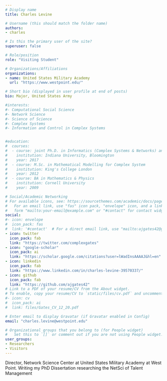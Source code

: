 ```yaml
---
# Display name
title: Charles Levine

# Username (this should match the folder name)
authors:
- charles

# Is this the primary user of the site?
superuser: false

# Role/position
role: "Visiting Student"

# Organizations/Affiliations
organizations:
- name: United States Military Academy
  url: "https://www.westpoint.edu/"

# Short bio (displayed in user profile at end of posts)
bio: Major, United States Army

#interests:
#- Computational Social Science
#- Network Science
#- Science of Science
#- Complex Systems
#- Information and Control in Complex Systems


#education:
#  courses:
#  - course: joint Ph.D. in Informatics (Complex Systems & Networks) and Cognitive Science
#    institution: Indiana University, Bloomington
#    year: 2017
#  - course: M.Sc. in Mathematical Modelling for Complex System
#    institution: King's College London
#    year: 2012
#  - course: BA in Mathematics & Physics
#    institution: Cornell University
#    year: 2009

# Social/Academic Networking
# For available icons, see: https://sourcethemes.com/academic/docs/page-builder/#icons
#   For an email link, use "fas" icon pack, "envelope" icon, and a link in the
#   form "mailto:your-email@example.com" or "#contact" for contact widget.
social:
#- icon: envelope
#  icon_pack: fas
#  link: '#contact'  # For a direct email link, use "mailto:ajgates42@gmail.com".
- icon: twitter
  icon_pack: fab
  link: "https://twitter.com/complexgates"
- icon: "google-scholar"
  icon_pack: ai
  link: "https://scholar.google.com/citations?user=lWadInsAAAAJ&hl=en"
- icon: linkedin
  icon_pack: fab
  link: "https://www.linkedin.com/in/charles-levine-39570337/"
- icon: github
  icon_pack: fab
  link: "https://github.com/ajgates42"
# Link to a PDF of your resume/CV from the About widget.
# To enable, copy your resume/CV to `static/files/cv.pdf` and uncomment the lines below.
#- icon: cv
#  icon_pack: ai
#  link: files/Gates_CV_12_20.pdf

# Enter email to display Gravatar (if Gravatar enabled in Config)
email: "charles.levine@westpoint.edu"

# Organizational groups that you belong to (for People widget)
#   Set this to `[]` or comment out if you are not using People widget.
user_groups:
- Researchers
- Visitors
---
```


Director, Network Science Center at United States Military Academy at West Point. Writing my PhD Dissertation researching the NetSci of Talent Management